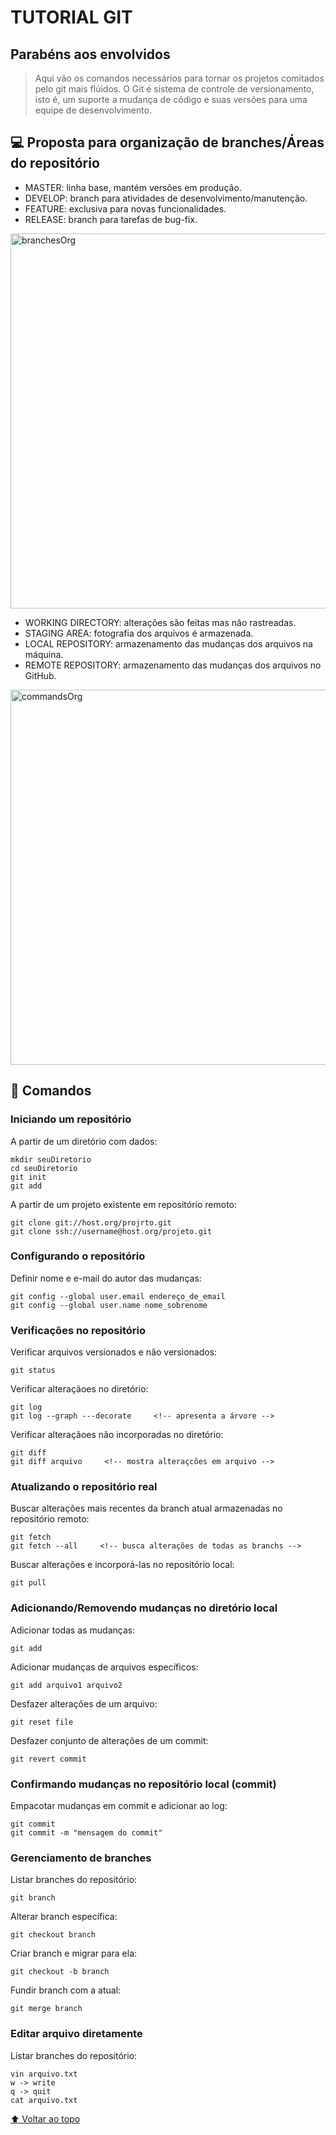 # TUTORIAL GIT
## Parabéns aos envolvidos

> Aqui vão os comandos necessários para tornar os projetos comitados pelo git mais flúidos. O Git é sistema de controle de versionamento, isto é, um suporte a mudança de código e suas versões para uma equipe de desenvolvimento.

## 💻 Proposta para organização de branches/Áreas do repositório
- MASTER: linha base, mantém versões em produção.
- DEVELOP: branch para atividades de desenvolvimento/manutenção.
- FEATURE: exclusiva para novas funcionalidades.
- RELEASE: branch para tarefas de bug-fix.
<img src="https://user-images.githubusercontent.com/72531807/136963894-5c8b509e-269e-4fd1-aa76-e440a2504832.png" width="600px;" alt="branchesOrg"/>

- WORKING DIRECTORY: alterações são feitas mas não rastreadas.
- STAGING AREA: fotografia dos arquivos é armazenada.
- LOCAL REPOSITORY: armazenamento das mudanças dos arquivos na máquina.
- REMOTE REPOSITORY: armazenamento das mudanças dos arquivos no GitHub.
<img src="https://user-images.githubusercontent.com/72531807/136963239-a0a65dbf-d0a9-456d-a753-45dd8b17627f.png" width="600px;" alt="commandsOrg"/>

## 🚀 Comandos

### Iniciando um repositório
A partir de um diretório com dados:
```
mkdir seuDiretorio 
cd seuDiretorio
git init 
git add
```
A partir de um projeto existente em repositório remoto:
```
git clone git://host.org/projrto.git
git clone ssh://username@host.org/projeto.git
```

### Configurando o repositório 
Definir nome e e-mail do autor das mudanças:
```
git config --global user.email endereço_de_email
git config --global user.name nome_sobrenome
```

### Verificações no repositório 
Verificar arquivos versionados e não versionados:
```
git status
```
Verificar alteraçãoes no diretório:
```
git log
git log --graph ---decorate     <!-- apresenta a árvore -->
```
Verificar alteraçãoes não incorporadas no diretório:
```
git diff
git diff arquivo     <!-- mostra alteraçcões em arquivo -->
```

### Atualizando o repositório real
Buscar alterações mais recentes da branch atual armazenadas no repositório remoto:
```
git fetch
git fetch --all     <!-- busca alterações de todas as branchs -->
```
Buscar alterações e incorporá-las no repositório local:
```
git pull
```

### Adicionando/Removendo mudanças no diretório local
Adicionar todas as mudanças:
```
git add
```
Adicionar mudanças de arquivos específicos:
```
git add arquivo1 arquivo2
```
Desfazer alterações de um arquivo:
```
git reset file
```
Desfazer conjunto de alterações de um commit:
```
git revert commit
```

### Confirmando mudanças no repositório local (commit)
Empacotar mudanças em commit e adicionar ao log:
```
git commit
git commit -m "mensagem do commit"
```

### Gerenciamento de branches
Listar branches do repositório:
```
git branch
```
Alterar branch específica:
```
git checkout branch
```
Criar branch e migrar para ela:
```
git checkout -b branch
```
Fundir branch com a atual:
```
git merge branch
```

### Editar arquivo diretamente
Listar branches do repositório:
```
vin arquivo.txt
w -> write
q -> quit
cat arquivo.txt
```

[⬆ Voltar ao topo](#nome-do-projeto)<br>

